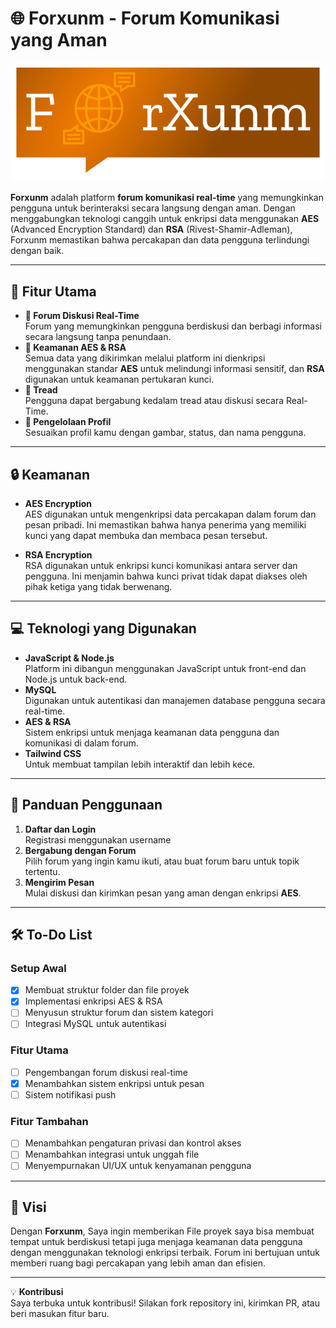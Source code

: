 # 🌐 **Forxunm** - Forum Komunikasi yang Aman
<div align="center">
  <img src="assets/logo.png" alt="Forxunm Cover" width="500">
</div>

**Forxunm** adalah platform **forum komunikasi real-time** yang memungkinkan pengguna untuk berinteraksi secara langsung dengan aman. Dengan menggabungkan teknologi canggih untuk enkripsi data menggunakan **AES** (Advanced Encryption Standard) dan **RSA** (Rivest-Shamir-Adleman), Forxunm memastikan bahwa percakapan dan data pengguna terlindungi dengan baik.

---

## 🚀 **Fitur Utama**
- **💬 Forum Diskusi Real-Time**  
  Forum yang memungkinkan pengguna berdiskusi dan berbagi informasi secara langsung tanpa penundaan.
- **🔐 Keamanan AES & RSA**  
  Semua data yang dikirimkan melalui platform ini dienkripsi menggunakan standar **AES** untuk melindungi informasi sensitif, dan **RSA** digunakan untuk keamanan pertukaran kunci.
- **🔔 Tread**  
  Pengguna dapat bergabung kedalam tread atau diskusi secara Real-Time.
- **👤 Pengelolaan Profil**  
  Sesuaikan profil kamu dengan gambar, status, dan nama pengguna.

---

## 🔒 **Keamanan**
- **AES Encryption**  
  AES digunakan untuk mengenkripsi data percakapan dalam forum dan pesan pribadi. Ini memastikan bahwa hanya penerima yang memiliki kunci yang dapat membuka dan membaca pesan tersebut.
  
- **RSA Encryption**  
  RSA digunakan untuk enkripsi kunci komunikasi antara server dan pengguna. Ini menjamin bahwa kunci privat tidak dapat diakses oleh pihak ketiga yang tidak berwenang.

---

## 💻 **Teknologi yang Digunakan**
- **JavaScript & Node.js**  
  Platform ini dibangun menggunakan JavaScript untuk front-end dan Node.js untuk back-end.
- **MySQL**  
  Digunakan untuk autentikasi dan manajemen database pengguna secara real-time.
- **AES & RSA**  
  Sistem enkripsi untuk menjaga keamanan data pengguna dan komunikasi di dalam forum.
- **Tailwind CSS**  
  Untuk membuat tampilan lebih interaktif dan lebih kece.

---

## 🌟 **Panduan Penggunaan**
1. **Daftar dan Login**  
   Registrasi menggunakan username
2. **Bergabung dengan Forum**  
   Pilih forum yang ingin kamu ikuti, atau buat forum baru untuk topik tertentu.
3. **Mengirim Pesan**  
   Mulai diskusi dan kirimkan pesan yang aman dengan enkripsi **AES**.

---

## 🛠️ **To-Do List**
### **Setup Awal**
- [x] Membuat struktur folder dan file proyek
- [x] Implementasi enkripsi AES & RSA
- [ ] Menyusun struktur forum dan sistem kategori
- [ ] Integrasi MySQL untuk autentikasi

### **Fitur Utama**
- [ ] Pengembangan forum diskusi real-time
- [x] Menambahkan sistem enkripsi untuk pesan
- [ ] Sistem notifikasi push

### **Fitur Tambahan**
- [ ] Menambahkan pengaturan privasi dan kontrol akses
- [ ] Menambahkan integrasi untuk unggah file
- [ ] Menyempurnakan UI/UX untuk kenyamanan pengguna

---

## 🎯 **Visi**
Dengan **Forxunm**, Saya ingin memberikan File proyek saya bisa membuat tempat untuk berdiskusi tetapi juga menjaga keamanan data pengguna dengan menggunakan teknologi enkripsi terbaik. Forum ini bertujuan untuk memberi ruang bagi percakapan yang lebih aman dan efisien.

---

💡 **Kontribusi**  
Saya terbuka untuk kontribusi! Silakan fork repository ini, kirimkan PR, atau beri masukan fitur baru.